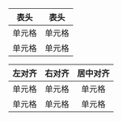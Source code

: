 | 表头 | 表头 |
| ---- | ---- |
| 单元格 | 单元格 |
| 单元格 | 单元格 |


| 左对齐 | 右对齐 | 居中对齐 |
| :-----| ----: | :----: |
| 单元格 | 单元格 | 单元格 |
| 单元格 | 单元格 | 单元格 |
